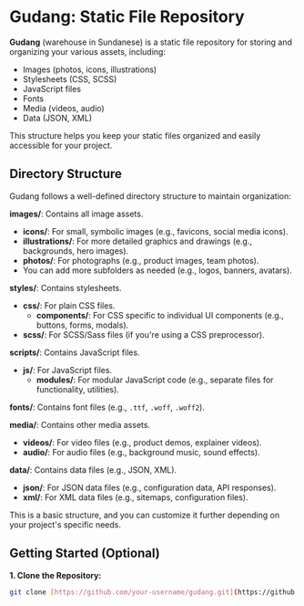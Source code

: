 # Gudang: Static File Repository

**Gudang** (warehouse in Sundanese) is a static file repository for storing and organizing your various assets, including:

*   Images (photos, icons, illustrations)
*   Stylesheets (CSS, SCSS)
*   JavaScript files
*   Fonts
*   Media (videos, audio)
*   Data (JSON, XML)

This structure helps you keep your static files organized and easily accessible for your project.

## Directory Structure

Gudang follows a well-defined directory structure to maintain organization:

**images/**: Contains all image assets.

*   **icons/**: For small, symbolic images (e.g., favicons, social media icons).
*   **illustrations/**: For more detailed graphics and drawings (e.g., backgrounds, hero images).
*   **photos/**: For photographs (e.g., product images, team photos).
*   You can add more subfolders as needed (e.g., logos, banners, avatars).

**styles/**: Contains stylesheets.

*   **css/**: For plain CSS files.
    *   **components/**: For CSS specific to individual UI components (e.g., buttons, forms, modals).
*   **scss/**: For SCSS/Sass files (if you're using a CSS preprocessor).

**scripts/**: Contains JavaScript files.

*   **js/**: For JavaScript files.
    *   **modules/**: For modular JavaScript code (e.g., separate files for functionality, utilities).

**fonts/**: Contains font files (e.g., `.ttf`, `.woff`, `.woff2`).

**media/**: Contains other media assets.

*   **videos/**: For video files (e.g., product demos, explainer videos).
*   **audio/**: For audio files (e.g., background music, sound effects).

**data/**: Contains data files (e.g., JSON, XML).

*   **json/**: For JSON data files (e.g., configuration data, API responses).
*   **xml/**: For XML data files (e.g., sitemaps, configuration files).

This is a basic structure, and you can customize it further depending on your project's specific needs.

## Getting Started (Optional)

**1. Clone the Repository:**

```bash
git clone [https://github.com/your-username/gudang.git](https://github.com/your-username/gudang.git)